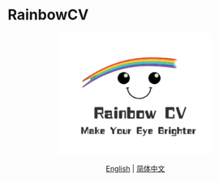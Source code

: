 ﻿# RainbowCV

<div align="center">
  <p>
    <a align="center" href="https://github.com/ZhuJD-China/RainbowCV" target="_blank">
      <img width="60%"  src="https://github.com/ZhuJD-China/RainbowCV//raw/master/logo/logo.jpg"></a>
  </p>

[English](README.md) | [简体中文](README.zh-CN.md)
<br>
